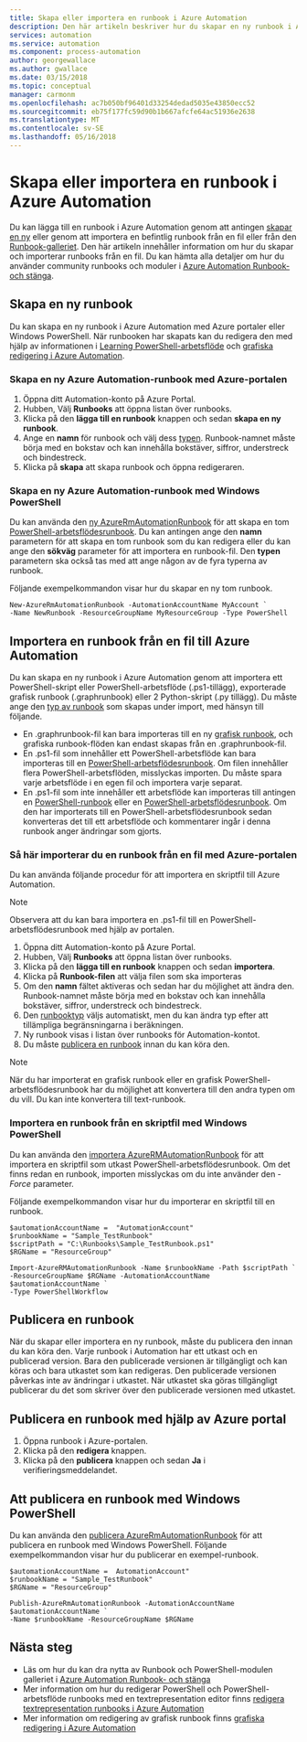 ```yaml
---
title: Skapa eller importera en runbook i Azure Automation
description: Den här artikeln beskriver hur du skapar en ny runbook i Azure Automation eller importera en från en fil.
services: automation
ms.service: automation
ms.component: process-automation
author: georgewallace
ms.author: gwallace
ms.date: 03/15/2018
ms.topic: conceptual
manager: carmonm
ms.openlocfilehash: ac7b050bf96401d33254dedad5035e43850ecc52
ms.sourcegitcommit: eb75f177fc59d90b1b667afcfe64ac51936e2638
ms.translationtype: MT
ms.contentlocale: sv-SE
ms.lasthandoff: 05/16/2018
---
```

# <a name="creating-or-importing-a-runbook-in-azure-automation"></a>Skapa eller importera en runbook i Azure Automation
Du kan lägga till en runbook i Azure Automation genom att antingen [skapar en ny](#creating-a-new-runbook) eller genom att importera en befintlig runbook från en fil eller från den [Runbook-galleriet](automation-runbook-gallery.md). Den här artikeln innehåller information om hur du skapar och importerar runbooks från en fil.  Du kan hämta alla detaljer om hur du använder community runbooks och moduler i [Azure Automation Runbook- och stänga](automation-runbook-gallery.md).

## <a name="creating-a-new-runbook"></a>Skapa en ny runbook
Du kan skapa en ny runbook i Azure Automation med Azure portaler eller Windows PowerShell. När runbooken har skapats kan du redigera den med hjälp av informationen i [Learning PowerShell-arbetsflöde](automation-powershell-workflow.md) och [grafiska redigering i Azure Automation](automation-graphical-authoring-intro.md).

### <a name="to-create-a-new-azure-automation-runbook-with-the-azure-portal"></a>Skapa en ny Azure Automation-runbook med Azure-portalen
1. Öppna ditt Automation-konto på Azure Portal.
2. Hubben, Välj **Runbooks** att öppna listan över runbooks.
3. Klicka på den **lägga till en runbook** knappen och sedan **skapa en ny runbook**.
4. Ange en **namn** för runbook och välj dess [typen](automation-runbook-types.md). Runbook-namnet måste börja med en bokstav och kan innehålla bokstäver, siffror, understreck och bindestreck.
5. Klicka på **skapa** att skapa runbook och öppna redigeraren.

### <a name="to-create-a-new-azure-automation-runbook-with-windows-powershell"></a>Skapa en ny Azure Automation-runbook med Windows PowerShell
Du kan använda den [ny AzureRmAutomationRunbook](https://msdn.microsoft.com/library/mt619376.aspx) för att skapa en tom [PowerShell-arbetsflödesrunbook](automation-runbook-types.md#powershell-workflow-runbooks). Du kan antingen ange den **namn** parametern för att skapa en tom runbook som du kan redigera eller du kan ange den **sökväg** parameter för att importera en runbook-fil. Den **typen** parametern ska också tas med att ange någon av de fyra typerna av runbook.

Följande exempelkommandon visar hur du skapar en ny tom runbook.

    New-AzureRmAutomationRunbook -AutomationAccountName MyAccount `
    -Name NewRunbook -ResourceGroupName MyResourceGroup -Type PowerShell

## <a name="importing-a-runbook-from-a-file-into-azure-automation"></a>Importera en runbook från en fil till Azure Automation
Du kan skapa en ny runbook i Azure Automation genom att importera ett PowerShell-skript eller PowerShell-arbetsflöde (.ps1-tillägg), exporterade grafisk runbook (.graphrunbook) eller 2 Python-skript (.py tillägg).  Du måste ange den [typ av runbook](automation-runbook-types.md) som skapas under import, med hänsyn till följande.

* En .graphrunbook-fil kan bara importeras till en ny [grafisk runbook](automation-runbook-types.md#graphical-runbooks), och grafiska runbook-flöden kan endast skapas från en .graphrunbook-fil.
* En .ps1-fil som innehåller ett PowerShell-arbetsflöde kan bara importeras till en [PowerShell-arbetsflödesrunbook](automation-runbook-types.md#powershell-workflow-runbooks).  Om filen innehåller flera PowerShell-arbetsflöden, misslyckas importen. Du måste spara varje arbetsflöde i en egen fil och importera varje separat.
* En .ps1-fil som inte innehåller ett arbetsflöde kan importeras till antingen en [PowerShell-runbook](automation-runbook-types.md#powershell-runbooks) eller en [PowerShell-arbetsflödesrunbook](automation-runbook-types.md#powershell-workflow-runbooks).  Om den har importerats till en PowerShell-arbetsflödesrunbook sedan konverteras det till ett arbetsflöde och kommentarer ingår i denna runbook anger ändringar som gjorts.

### <a name="to-import-a-runbook-from-a-file-with-the-azure-portal"></a>Så här importerar du en runbook från en fil med Azure-portalen
Du kan använda följande procedur för att importera en skriptfil till Azure Automation.  

> [!NOTE]
> Observera att du kan bara importera en .ps1-fil till en PowerShell-arbetsflödesrunbook med hjälp av portalen.
> 
> 

1. Öppna ditt Automation-konto på Azure Portal.
2. Hubben, Välj **Runbooks** att öppna listan över runbooks.
3. Klicka på den **lägga till en runbook** knappen och sedan **importera**.
4. Klicka på **Runbook-filen** att välja filen som ska importeras
5. Om den **namn** fältet aktiveras och sedan har du möjlighet att ändra den.  Runbook-namnet måste börja med en bokstav och kan innehålla bokstäver, siffror, understreck och bindestreck.
6. Den [runbooktyp](automation-runbook-types.md) väljs automatiskt, men du kan ändra typ efter att tillämpliga begränsningarna i beräkningen. 
7. Ny runbook visas i listan över runbooks för Automation-kontot.
8. Du måste [publicera en runbook](#publishing-a-runbook) innan du kan köra den.

> [!NOTE]
> När du har importerat en grafisk runbook eller en grafisk PowerShell-arbetsflödesrunbook har du möjlighet att konvertera till den andra typen om du vill. Du kan inte konvertera till text-runbook.
>  
> 

### <a name="to-import-a-runbook-from-a-script-file-with-windows-powershell"></a>Importera en runbook från en skriptfil med Windows PowerShell
Du kan använda den [importera AzureRMAutomationRunbook](https://msdn.microsoft.com/library/mt603735.aspx) för att importera en skriptfil som utkast PowerShell-arbetsflödesrunbook. Om det finns redan en runbook, importen misslyckas om du inte använder den *-Force* parameter. 

Följande exempelkommandon visar hur du importerar en skriptfil till en runbook.

    $automationAccountName =  "AutomationAccount"
    $runbookName = "Sample_TestRunbook"
    $scriptPath = "C:\Runbooks\Sample_TestRunbook.ps1"
    $RGName = "ResourceGroup"

    Import-AzureRMAutomationRunbook -Name $runbookName -Path $scriptPath `
    -ResourceGroupName $RGName -AutomationAccountName $automationAccountName `
    -Type PowerShellWorkflow 


## <a name="publishing-a-runbook"></a>Publicera en runbook
När du skapar eller importera en ny runbook, måste du publicera den innan du kan köra den.  Varje runbook i Automation har ett utkast och en publicerad version. Bara den publicerade versionen är tillgängligt och kan köras och bara utkastet som kan redigeras. Den publicerade versionen påverkas inte av ändringar i utkastet. När utkastet ska göras tillgängligt publicerar du det som skriver över den publicerade versionen med utkastet.

## <a name="to-publish-a-runbook-using-the-azure-portal"></a>Publicera en runbook med hjälp av Azure portal
1. Öppna runbook i Azure-portalen.
2. Klicka på den **redigera** knappen.
3. Klicka på den **publicera** knappen och sedan **Ja** i verifieringsmeddelandet.

## <a name="to-publish-a-runbook-using-windows-powershell"></a>Att publicera en runbook med Windows PowerShell
Du kan använda den [publicera AzureRmAutomationRunbook](https://msdn.microsoft.com/library/mt603705.aspx) för att publicera en runbook med Windows PowerShell. Följande exempelkommandon visar hur du publicerar en exempel-runbook.

    $automationAccountName =  AutomationAccount"
    $runbookName = "Sample_TestRunbook"
    $RGName = "ResourceGroup"

    Publish-AzureRmAutomationRunbook -AutomationAccountName $automationAccountName `
    -Name $runbookName -ResourceGroupName $RGName


## <a name="next-steps"></a>Nästa steg
* Läs om hur du kan dra nytta av Runbook och PowerShell-modulen galleriet i [Azure Automation Runbook- och stänga](automation-runbook-gallery.md)
* Mer information om hur du redigerar PowerShell och PowerShell-arbetsflöde runbooks med en textrepresentation editor finns [redigera textrepresentation runbooks i Azure Automation](automation-edit-textual-runbook.md)
* Mer information om redigering av grafisk runbook finns [grafiska redigering i Azure Automation](automation-graphical-authoring-intro.md)

